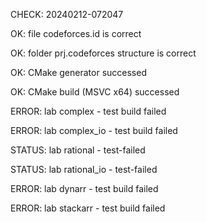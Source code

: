 CHECK: 20240212-072047
OK: file codeforces.id is correct
OK: folder prj.codeforces structure is correct
OK: CMake generator successed
OK: CMake build (MSVC x64) successed
ERROR: lab complex - test build failed
ERROR: lab complex_io - test build failed
STATUS: lab rational - test-failed
STATUS: lab rational_io - test-failed
ERROR: lab dynarr - test build failed
ERROR: lab stackarr - test build failed
